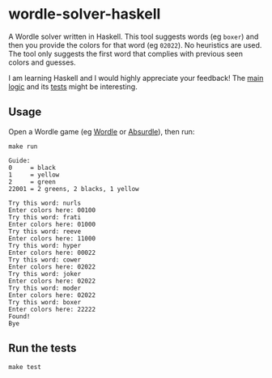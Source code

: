 # wordle-solver-haskell

A Wordle solver written in Haskell. This tool suggests words (eg `boxer`) and then you provide the colors for that word (eg `02022`).
No heuristics are used. The tool only suggests the first word that complies with previous seen colors and guesses.

I am learning Haskell and I would highly appreciate your feedback!
The [main logic](https://github.com/siadat/wordle-solver-haskell/blob/main/src/Lib.hs#L131-L142) and its [tests](https://github.com/siadat/wordle-solver-haskell/blob/main/test/Spec.hs#L30-L34) might be interesting.

## Usage

Open a Wordle game (eg [Wordle](https://www.powerlanguage.co.uk/wordle/) or [Absurdle](https://qntm.org/files/wordle/index.html)), then run:
```
make run
```

```
Guide:
0     = black
1     = yellow
2     = green
22001 = 2 greens, 2 blacks, 1 yellow

Try this word: nurls
Enter colors here: 00100
Try this word: frati
Enter colors here: 01000
Try this word: reeve
Enter colors here: 11000
Try this word: hyper
Enter colors here: 00022
Try this word: cower
Enter colors here: 02022
Try this word: joker
Enter colors here: 02022
Try this word: moder
Enter colors here: 02022
Try this word: boxer
Enter colors here: 22222
Found!
Bye
```

## Run the tests

```
make test
```
